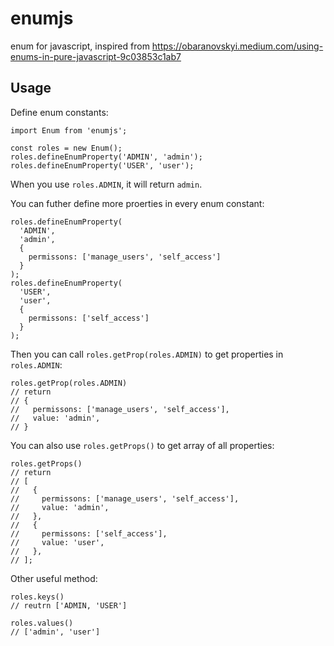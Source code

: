 # enumjs
enum for javascript, inspired from https://obaranovskyi.medium.com/using-enums-in-pure-javascript-9c03853c1ab7

## Usage

Define enum constants:

```
import Enum from 'enumjs';

const roles = new Enum();
roles.defineEnumProperty('ADMIN', 'admin');
roles.defineEnumProperty('USER', 'user');
```

When you use `roles.ADMIN`, it will return `admin`.

You can futher define more proerties in every enum constant:

```
roles.defineEnumProperty(
  'ADMIN',
  'admin',
  {
    permissons: ['manage_users', 'self_access']
  }
);
roles.defineEnumProperty(
  'USER',
  'user',
  {
    permissons: ['self_access']
  }
);
```

Then you can call `roles.getProp(roles.ADMIN)` to get properties in `roles.ADMIN`:

```
roles.getProp(roles.ADMIN)
// return
// {
//   permissons: ['manage_users', 'self_access'],
//   value: 'admin',
// }
```

You can also use `roles.getProps()` to get array of all properties:

```
roles.getProps()
// return
// [
//   {
//     permissons: ['manage_users', 'self_access'],
//     value: 'admin',
//   },
//   {
//     permissons: ['self_access'],
//     value: 'user',
//   },
// ];
```

Other useful method:

```
roles.keys()
// reutrn ['ADMIN, 'USER']

roles.values()
// ['admin', 'user']
```